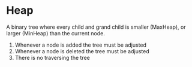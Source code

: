 # Heap

A binary tree where every child and grand child is smaller (MaxHeap), or larger (MinHeap) than the current node.

1. Whenever a node is added the tree must be adjusted
2. Whenever a node is deleted the tree must be adjusted
3. There is no traversing the tree
